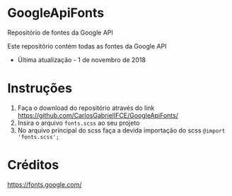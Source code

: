 # GoogleApiFonts
Repositório de fontes da Google API

Este repositório contém todas as fontes da Google API
 - Última atualização - 1 de novembro de 2018
 
# Instruções
 1. Faça o download do repositório através do link https://github.com/CarlosGabrielIFCE/GoogleApiFonts/
 2. Insira o arquivo `fonts.scss` ao seu projeto
 3. No arquivo principal do scss faça a devida importação do scss `@import 'fonts.scss';`
  
  
# Créditos
https://fonts.google.com/


